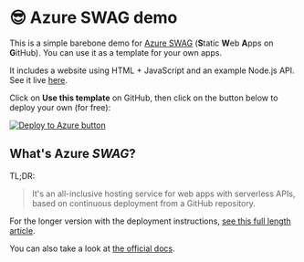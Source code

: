# :sunglasses: Azure SWAG demo

This is a simple barebone demo for [Azure SWAG](https://docs.microsoft.com/azure/static-web-apps?WT.mc_id=build2020_swa-github-yolasors) (**S**tatic **W**eb **A**pps on **G**itHub).
You can use it as a template for your own apps.

It includes a website using HTML + JavaScript and an example Node.js API.
See it live [here](https://aka.ms/swag-demo).

Click on **Use this template** on GitHub, then click on the button below to deploy your own (for free): 

[![Deploy to Azure button](https://aka.ms/deploytoazurebutton)](https://portal.azure.com/?feature.customportal=false&WT.mc_id=build2020_swa-blog-yolasors#create/Microsoft.StaticApp)

## What's Azure *SWAG*?

TL;DR:

> It's an all-inclusive hosting service for web apps with serverless APIs, based on continuous deployment from a GitHub repository.

For the longer version with the deployment instructions, [see this full length article](https://dev.to/sinedied/the-easy-way-to-serverless-web-apps-and-apis-with-azure-swag-2heb).

You can also take a look at [the official docs](https://docs.microsoft.com/azure/static-web-apps?WT.mc_id=build2020_swa-github-yolasors).
